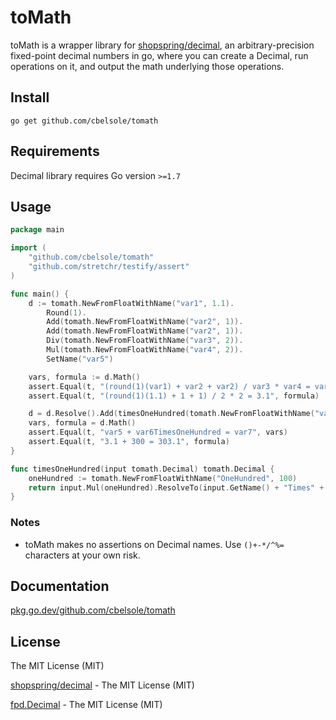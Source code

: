 # toMath

toMath is a wrapper library for [shopspring/decimal](https://github.com/shopspring/decimal), an arbitrary-precision fixed-point decimal numbers in go, where you can create a Decimal, run operations on it, and output the math underlying those operations.

## Install
```
go get github.com/cbelsole/tomath
```

## Requirements
Decimal library requires Go version `>=1.7`

## Usage
```go
package main

import (
	"github.com/cbelsole/tomath"
	"github.com/stretchr/testify/assert"
)

func main() {
	d := tomath.NewFromFloatWithName("var1", 1.1).
		Round(1).
		Add(tomath.NewFromFloatWithName("var2", 1)).
		Add(tomath.NewFromFloatWithName("var2", 1)).
		Div(tomath.NewFromFloatWithName("var3", 2)).
		Mul(tomath.NewFromFloatWithName("var4", 2)).
		SetName("var5")

	vars, formula := d.Math()
	assert.Equal(t, "(round(1)(var1) + var2 + var2) / var3 * var4 = var5", vars)
	assert.Equal(t, "(round(1)(1.1) + 1 + 1) / 2 * 2 = 3.1", formula)

	d = d.Resolve().Add(timesOneHundred(tomath.NewFromFloatWithName("var6", 3))).SetName("var7")
	vars, formula = d.Math()
	assert.Equal(t, "var5 + var6TimesOneHundred = var7", vars)
	assert.Equal(t, "3.1 + 300 = 303.1", formula)
}

func timesOneHundred(input tomath.Decimal) tomath.Decimal {
	oneHundred := tomath.NewFromFloatWithName("OneHundred", 100)
	return input.Mul(oneHundred).ResolveTo(input.GetName() + "Times" + oneHundred.GetName())
}
```

### Notes

* toMath makes no assertions on Decimal names. Use `()+-*/^%=` characters at your own risk.

## Documentation
[pkg.go.dev/github.com/cbelsole/tomath](https://pkg.go.dev/github.com/cbelsole/tomath)

## License
The MIT License (MIT)

[shopspring/decimal](https://github.com/shopspring/decimal) - The MIT License (MIT)

[fpd.Decimal](https://github.com/oguzbilgic/fpd) - The MIT License (MIT)

